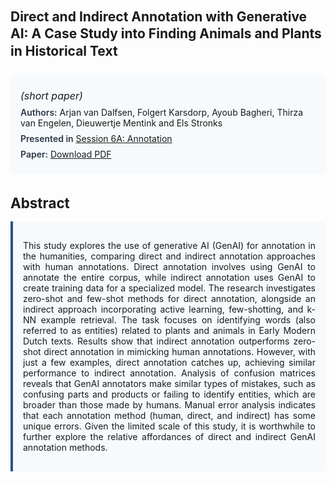 
<style>    
    h2 {
        margin-top: 0;
        margin-bottom: 1.5rem;
        line-height: 1.3;
    }
    
    h3 {
        margin-top: 2rem;
        margin-bottom: 1rem;
        font-size: 1.4rem;
        font-weight:bold;
    }
    
    .metadata {
        background-color: #f7fafc;
        padding: 1rem;
        border-radius: 6px;
        margin-bottom: 2rem;
    }
    
    .metadata p {
        margin: 0.5rem 0;
    }
    
    .abstract {
        text-align: justify;
        padding: 1rem;
        background-color: #f7fafc;
        border-left: 4px solid #2c5282;
        border-radius: 0 6px 6px 0;
    }
    
    strong {
        color: #2d3748;
        font-weight: 600;
    }
</style>
<main role="main">
<h2>Direct and Indirect Annotation with Generative AI: A Case Study into Finding Animals and Plants in Historical Text</h2>

<section class="metadata">
<p style='font-size:1rem'><i>(short paper)</i></p>
<p><strong>Authors:</strong> Arjan van Dalfsen, Folgert Karsdorp, Ayoub Bagheri, Thirza van Engelen, Dieuwertje Mentink and Els Stronks</p>
<p><strong>Presented in</strong> <a href="/programme/#session6A">Session 6A: Annotation</a></p>
<p><strong>Paper:</strong> <a href="https://ceur-ws.org/Vol-3558/paper74.pdf">Download PDF</a></p>
</section>

<section>
<h3>Abstract</h3>
<div class="abstract">
<p>This study explores the use of generative AI (GenAI) for annotation in the humanities, comparing direct and indirect annotation approaches with human annotations. Direct annotation involves using GenAI to annotate the entire corpus, while indirect annotation uses GenAI to create training data for a specialized model. The research investigates zero-shot and few-shot methods for direct annotation, alongside an indirect approach incorporating active learning, few-shotting, and k-NN example retrieval. The task focuses on identifying words (also referred to as entities) related to plants and animals in Early Modern Dutch texts. Results show that indirect annotation outperforms zero-shot direct annotation in mimicking human annotations. However, with just a few examples, direct annotation catches up, achieving similar performance to indirect annotation. Analysis of confusion matrices reveals that GenAI annotators make similar types of mistakes, such as confusing parts and products or failing to identify entities, which are broader than those made by humans. Manual error analysis indicates that each annotation method (human, direct, and indirect) has some unique errors. Given the limited scale of this study, it is worthwhile to further explore the relative affordances of direct and indirect GenAI annotation methods.</p>
</div>
</section>
</main>